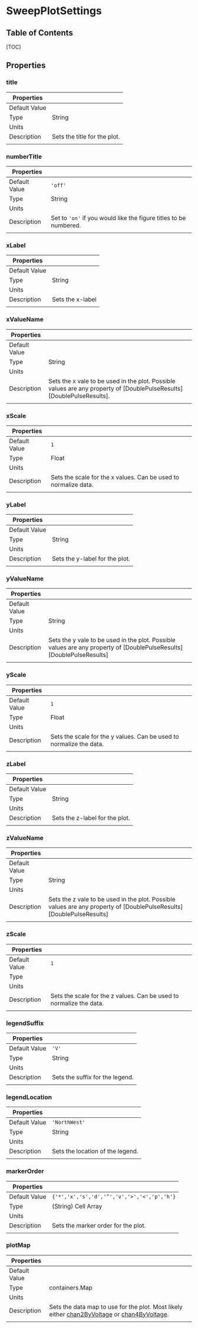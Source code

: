 # SweepPlotSettings

## Table of Contents
[TOC]

## Properties
### title
| Properties | |
|---------|:--|
| Default Value |  |
| Type | String |
| Units |  |
| Description | Sets the title for the plot. |
|||

### numberTitle
| Properties | |
|---------|:--|
| Default Value | <code class="prettyprint lang-MATLAB">'off'</code> |
| Type | String |
| Units |  |
| Description | Set to <code class="prettyprint lang-MATLAB">'on'</code> if you would like the figure titles to be numbered. |
|||


### xLabel
| Properties | |
|---------|:--|
| Default Value |  |
| Type | String |
| Units |  |
| Description | Sets the x-label |
|||

### xValueName
| Properties | |
|---------|:--|
| Default Value |  |
| Type | String |
| Units |  |
| Description | Sets the x vale to be used in the plot. Possible values are any property of [DoublePulseResults][DoublePulseResults]. |
|||

### xScale
| Properties | |
|---------|:--|
| Default Value | <code class="prettyprint lang-MATLAB">1</code> |
| Type | Float |
| Units |  |
| Description | Sets the scale for the x values. Can be used to normalize data. |
|||


### yLabel
| Properties | |
|---------|:--|
| Default Value |  |
| Type | String |
| Units |  |
| Description | Sets the y-label for the plot. |
|||


### yValueName
| Properties | |
|---------|:--|
| Default Value |  |
| Type | String |
| Units |  |
| Description |  Sets the y vale to be used in the plot. Possible values are any property of [DoublePulseResults][DoublePulseResults] |
|||

### yScale
| Properties | |
|---------|:--|
| Default Value | <code class="prettyprint lang-MATLAB">1</code> |
| Type | Float |
| Units |  |
| Description | Sets the scale for the y values. Can be used to normalize the data. |
|||


### zLabel
| Properties | |
|---------|:--|
| Default Value |  |
| Type | String |
| Units |  |
| Description | Sets the z-label for the plot. |
|||


### zValueName
| Properties | |
|---------|:--|
| Default Value |  |
| Type | String |
| Units |  |
| Description |  Sets the z vale to be used in the plot. Possible values are any property of [DoublePulseResults][DoublePulseResults] |
|||


### zScale
| Properties | |
|---------|:--|
| Default Value | <code class="prettyprint lang-MATLAB">1</code> |
| Type |  |
| Units |  |
| Description | Sets the scale for the z values. Can be used to normalize the data. |
|||


### legendSuffix
| Properties | |
|---------|:--|
| Default Value | <code class="prettyprint lang-MATLAB">'V'</code> |
| Type | String |
| Units |  |
| Description | Sets the suffix for the legend. |
|||


### legendLocation
| Properties | |
|---------|:--|
| Default Value | <code class="prettyprint lang-MATLAB">'NorthWest'</code> |
| Type | String |
| Units |  |
| Description | Sets the location of the legend. |
|||


### markerOrder
| Properties | |
|---------|:--|
| Default Value | <code class="prettyprint lang-MATLAB">{'*','x','s','d','^','v','>','<','p','h'}</code> |
| Type | (String) Cell Array |
| Units |  |
| Description | Sets the marker order for the plot. |
|||


### plotMap
| Properties | |
|---------|:--|
| Default Value |  |
| Type | containers.Map |
| Units |  |
| Description | Sets the data map to use for the plot. Most likely either [chan2ByVoltage](SweepResults.html#chan2byvoltage) or [chan4ByVoltage](SweepResults.html#chan4byvoltage). |
|||



